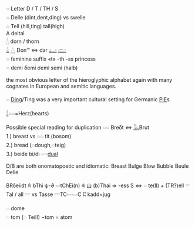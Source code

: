 𓏏 Letter D / T / TH / S  
𓏏 Delle (dint,dent,ding) vs swelle  
𓏏 Tell (hill,ting) tall(high)  
Δ deltal  
[𓇮](𓇮) dorn / thorn  
[𓏙](𓏙) [𓉴](𓉴) Don™ ⇔ dar [𓂞](𓂞) [𓂧](𓂧)  
𓏏 feminine suffix «t» -th -ss princess  
𓏏 demi δemi σemi semi (halb)  

the most obvious letter of the hieroglyphic alphabet again with many cognates in European and semitic languages.  

𓏏 [Ding](Ding)/Ting was a very important cultural setting for Germanic [PIE](PIE)s  

[𓎛](𓎛)𓏏𓏏=Herz(hearts)  

Possible special reading for duplication 𓏏𓏏 Breδt ⇔ [𓅓](𓅓)Brut  
1.) breast vs 𓏏𓏏 tit (bosom)  
2.) bread (𓏏dough,𓏏teig)  
3.) beide bi/di 𓏏𓏏[dual](Dual)  

D/B are both onomatopoetic and idiomatic: Breast Bulge Blow Bubble Beule Delle  

 BRδeiidt 𐀴 bThi ψ-ϑ 𓍿tChEi(n) 𐀯 山 (b)Thai  => -ess S ⇔ 𓏏 te(ll) + (TR?)ell 𓎠 Tal / all 𓎟 vs Tasse 𓎡TC𓍿𓄑C 𐀲 kadd=jug  

𓏏 dome  
𓏏 tom (𓏏 Teil!) ¬tom = atom  

